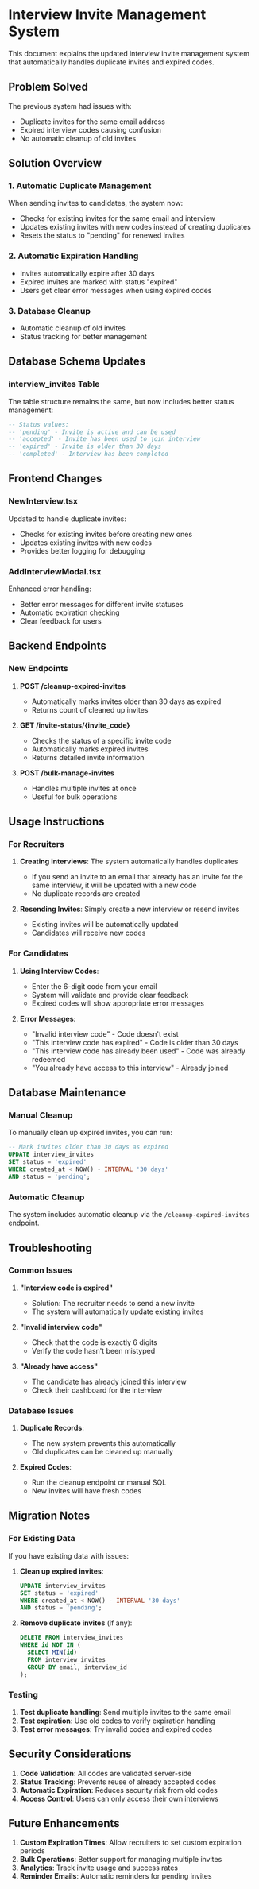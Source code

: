 # Interview Invite Management System

This document explains the updated interview invite management system that automatically handles duplicate invites and expired codes.

## Problem Solved

The previous system had issues with:
- Duplicate invites for the same email address
- Expired interview codes causing confusion
- No automatic cleanup of old invites

## Solution Overview

### 1. Automatic Duplicate Management

When sending invites to candidates, the system now:
- Checks for existing invites for the same email and interview
- Updates existing invites with new codes instead of creating duplicates
- Resets the status to "pending" for renewed invites

### 2. Automatic Expiration Handling

- Invites automatically expire after 30 days
- Expired invites are marked with status "expired"
- Users get clear error messages when using expired codes

### 3. Database Cleanup

- Automatic cleanup of old invites
- Status tracking for better management

## Database Schema Updates

### interview_invites Table

The table structure remains the same, but now includes better status management:

```sql
-- Status values:
-- 'pending' - Invite is active and can be used
-- 'accepted' - Invite has been used to join interview
-- 'expired' - Invite is older than 30 days
-- 'completed' - Interview has been completed
```

## Frontend Changes

### NewInterview.tsx

Updated to handle duplicate invites:
- Checks for existing invites before creating new ones
- Updates existing invites with new codes
- Provides better logging for debugging

### AddInterviewModal.tsx

Enhanced error handling:
- Better error messages for different invite statuses
- Automatic expiration checking
- Clear feedback for users

## Backend Endpoints

### New Endpoints

1. **POST /cleanup-expired-invites**
   - Automatically marks invites older than 30 days as expired
   - Returns count of cleaned up invites

2. **GET /invite-status/{invite_code}**
   - Checks the status of a specific invite code
   - Automatically marks expired invites
   - Returns detailed invite information

3. **POST /bulk-manage-invites**
   - Handles multiple invites at once
   - Useful for bulk operations

## Usage Instructions

### For Recruiters

1. **Creating Interviews**: The system automatically handles duplicates
   - If you send an invite to an email that already has an invite for the same interview, it will be updated with a new code
   - No duplicate records are created

2. **Resending Invites**: Simply create a new interview or resend invites
   - Existing invites will be automatically updated
   - Candidates will receive new codes

### For Candidates

1. **Using Interview Codes**: 
   - Enter the 6-digit code from your email
   - System will validate and provide clear feedback
   - Expired codes will show appropriate error messages

2. **Error Messages**:
   - "Invalid interview code" - Code doesn't exist
   - "This interview code has expired" - Code is older than 30 days
   - "This interview code has already been used" - Code was already redeemed
   - "You already have access to this interview" - Already joined

## Database Maintenance

### Manual Cleanup

To manually clean up expired invites, you can run:

```sql
-- Mark invites older than 30 days as expired
UPDATE interview_invites 
SET status = 'expired' 
WHERE created_at < NOW() - INTERVAL '30 days' 
AND status = 'pending';
```

### Automatic Cleanup

The system includes automatic cleanup via the `/cleanup-expired-invites` endpoint.

## Troubleshooting

### Common Issues

1. **"Interview code is expired"**
   - Solution: The recruiter needs to send a new invite
   - The system will automatically update existing invites

2. **"Invalid interview code"**
   - Check that the code is exactly 6 digits
   - Verify the code hasn't been mistyped

3. **"Already have access"**
   - The candidate has already joined this interview
   - Check their dashboard for the interview

### Database Issues

1. **Duplicate Records**: 
   - The new system prevents this automatically
   - Old duplicates can be cleaned up manually

2. **Expired Codes**:
   - Run the cleanup endpoint or manual SQL
   - New invites will have fresh codes

## Migration Notes

### For Existing Data

If you have existing data with issues:

1. **Clean up expired invites**:
   ```sql
   UPDATE interview_invites 
   SET status = 'expired' 
   WHERE created_at < NOW() - INTERVAL '30 days' 
   AND status = 'pending';
   ```

2. **Remove duplicate invites** (if any):
   ```sql
   DELETE FROM interview_invites 
   WHERE id NOT IN (
     SELECT MIN(id) 
     FROM interview_invites 
     GROUP BY email, interview_id
   );
   ```

### Testing

1. **Test duplicate handling**: Send multiple invites to the same email
2. **Test expiration**: Use old codes to verify expiration handling
3. **Test error messages**: Try invalid codes and expired codes

## Security Considerations

1. **Code Validation**: All codes are validated server-side
2. **Status Tracking**: Prevents reuse of already accepted codes
3. **Automatic Expiration**: Reduces security risk from old codes
4. **Access Control**: Users can only access their own interviews

## Future Enhancements

1. **Custom Expiration Times**: Allow recruiters to set custom expiration periods
2. **Bulk Operations**: Better support for managing multiple invites
3. **Analytics**: Track invite usage and success rates
4. **Reminder Emails**: Automatic reminders for pending invites 